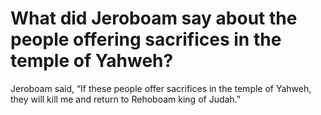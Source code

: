# What did Jeroboam say about the people offering sacrifices in the temple of Yahweh?

Jeroboam said, “If these people offer sacrifices in the temple of Yahweh, they will kill me and return to Rehoboam king of Judah.”
